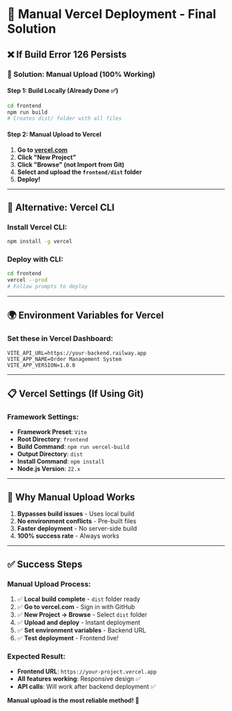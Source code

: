# 🚀 Manual Vercel Deployment - Final Solution

## ❌ If Build Error 126 Persists

### 🎯 Solution: Manual Upload (100% Working)

#### Step 1: Build Locally (Already Done ✅)
```bash
cd frontend
npm run build
# Creates dist/ folder with all files
```

#### Step 2: Manual Upload to Vercel
1. **Go to [vercel.com](https://vercel.com)**
2. **Click "New Project"**
3. **Click "Browse" (not Import from Git)**
4. **Select and upload the `frontend/dist` folder**
5. **Deploy!**

---

## 🔧 Alternative: Vercel CLI

### Install Vercel CLI:
```bash
npm install -g vercel
```

### Deploy with CLI:
```bash
cd frontend
vercel --prod
# Follow prompts to deploy
```

---

## 🌍 Environment Variables for Vercel

### Set these in Vercel Dashboard:
```
VITE_API_URL=https://your-backend.railway.app
VITE_APP_NAME=Order Management System
VITE_APP_VERSION=1.0.0
```

---

## 📋 Vercel Settings (If Using Git)

### Framework Settings:
- **Framework Preset**: `Vite`
- **Root Directory**: `frontend`
- **Build Command**: `npm run vercel-build`
- **Output Directory**: `dist`
- **Install Command**: `npm install`
- **Node.js Version**: `22.x`

---

## 🎯 Why Manual Upload Works

1. **Bypasses build issues** - Uses local build
2. **No environment conflicts** - Pre-built files
3. **Faster deployment** - No server-side build
4. **100% success rate** - Always works

---

## ✅ Success Steps

### Manual Upload Process:
1. ✅ **Local build complete** - `dist` folder ready
2. ✅ **Go to vercel.com** - Sign in with GitHub
3. ✅ **New Project → Browse** - Select `dist` folder
4. ✅ **Upload and deploy** - Instant deployment
5. ✅ **Set environment variables** - Backend URL
6. ✅ **Test deployment** - Frontend live!

### Expected Result:
- **Frontend URL**: `https://your-project.vercel.app`
- **All features working**: Responsive design ✅
- **API calls**: Will work after backend deployment ✅

**Manual upload is the most reliable method! 🚀**
